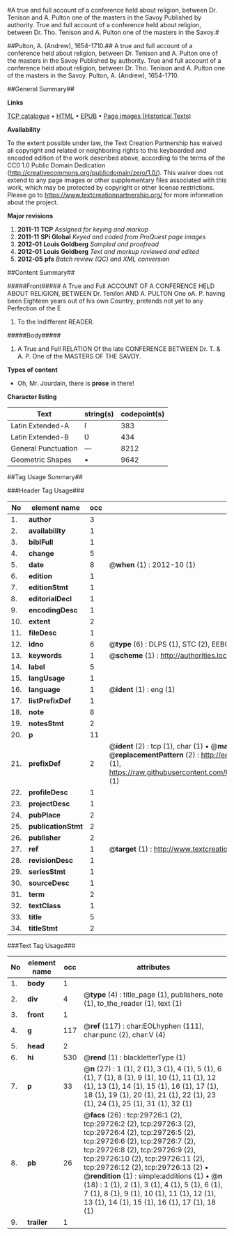 #A true and full account of a conference held about religion, between Dr. Tenison and A. Pulton one of the masters in the Savoy Published by authority. True and full account of a conference held about religion, between Dr. Tho. Tenison and A. Pulton one of the masters in the Savoy.#

##Pulton, A. (Andrew), 1654-1710.##
A true and full account of a conference held about religion, between Dr. Tenison and A. Pulton one of the masters in the Savoy Published by authority.
True and full account of a conference held about religion, between Dr. Tho. Tenison and A. Pulton one of the masters in the Savoy.
Pulton, A. (Andrew), 1654-1710.

##General Summary##

**Links**

[TCP catalogue](http://www.ota.ox.ac.uk/tcp/)  • 
[HTML](http://tei.it.ox.ac.uk/tcp/Texts-HTML/free/A70/A70878.html)  • 
[EPUB](http://tei.it.ox.ac.uk/tcp/Texts-EPUB/free/A70/A70878.epub) • 
[Page images (Historical Texts)](https://historicaltexts.jisc.ac.uk/eebo-99825346e)

**Availability**

To the extent possible under law, the Text Creation Partnership has waived all copyright and related or neighboring rights to this keyboarded and encoded edition of the work described above, according to the terms of the CC0 1.0 Public Domain Dedication (http://creativecommons.org/publicdomain/zero/1.0/). This waiver does not extend to any page images or other supplementary files associated with this work, which may be protected by copyright or other license restrictions. Please go to https://www.textcreationpartnership.org/ for more information about the project.

**Major revisions**

1. __2011-11__ __TCP__ *Assigned for keying and markup*
1. __2011-11__ __SPi Global__ *Keyed and coded from ProQuest page images*
1. __2012-01__ __Louis Goldberg__ *Sampled and proofread*
1. __2012-01__ __Louis Goldberg__ *Text and markup reviewed and edited*
1. __2012-05__ __pfs__ *Batch review (QC) and XML conversion*

##Content Summary##

#####Front#####
A True and Full ACCOUNT OF A CONFERENCE HELD ABOUT RELIGION, BETWEEN Dr. Teniſon AND A. PULTON One oA. P. having been Eighteen years out of his own Country, pretends not yet to any Perfection of the E
1. To the Indifferent READER.

#####Body#####

1. A True and Full RELATION Of the late CONFERENCE BETWEEN Dr. T. & A. P. One of the MASTERS OF THE SAVOY.

**Types of content**

  * Oh, Mr. Jourdain, there is **prose** in there!

**Character listing**


|Text|string(s)|codepoint(s)|
|---|---|---|
|Latin Extended-A|ſ|383|
|Latin Extended-B|Ʋ|434|
|General Punctuation|—|8212|
|Geometric Shapes|▪|9642|

##Tag Usage Summary##

###Header Tag Usage###

|No|element name|occ|attributes|
|---|---|---|---|
|1.|__author__|3||
|2.|__availability__|1||
|3.|__biblFull__|1||
|4.|__change__|5||
|5.|__date__|8| @__when__ (1) : 2012-10 (1)|
|6.|__edition__|1||
|7.|__editionStmt__|1||
|8.|__editorialDecl__|1||
|9.|__encodingDesc__|1||
|10.|__extent__|2||
|11.|__fileDesc__|1||
|12.|__idno__|6| @__type__ (6) : DLPS (1), STC (2), EEBO-CITATION (1), PROQUEST (1), VID (1)|
|13.|__keywords__|1| @__scheme__ (1) : http://authorities.loc.gov/ (1)|
|14.|__label__|5||
|15.|__langUsage__|1||
|16.|__language__|1| @__ident__ (1) : eng (1)|
|17.|__listPrefixDef__|1||
|18.|__note__|8||
|19.|__notesStmt__|2||
|20.|__p__|11||
|21.|__prefixDef__|2| @__ident__ (2) : tcp (1), char (1)  •  @__matchPattern__ (2) : ([0-9\-]+):([0-9IVX]+) (1), (.+) (1)  •  @__replacementPattern__ (2) : http://eebo.chadwyck.com/downloadtiff?vid=$1&page=$2 (1), https://raw.githubusercontent.com/textcreationpartnership/Texts/master/tcpchars.xml#$1 (1)|
|22.|__profileDesc__|1||
|23.|__projectDesc__|1||
|24.|__pubPlace__|2||
|25.|__publicationStmt__|2||
|26.|__publisher__|2||
|27.|__ref__|1| @__target__ (1) : http://www.textcreationpartnership.org/docs/. (1)|
|28.|__revisionDesc__|1||
|29.|__seriesStmt__|1||
|30.|__sourceDesc__|1||
|31.|__term__|2||
|32.|__textClass__|1||
|33.|__title__|5||
|34.|__titleStmt__|2||


###Text Tag Usage###

|No|element name|occ|attributes|
|---|---|---|---|
|1.|__body__|1||
|2.|__div__|4| @__type__ (4) : title_page (1), publishers_note (1), to_the_reader (1), text (1)|
|3.|__front__|1||
|4.|__g__|117| @__ref__ (117) : char:EOLhyphen (111), char:punc (2), char:V (4)|
|5.|__head__|2||
|6.|__hi__|530| @__rend__ (1) : blackletterType (1)|
|7.|__p__|33| @__n__ (27) : 1 (1), 2 (1), 3 (1), 4 (1), 5 (1), 6 (1), 7 (1), 8 (1), 9 (1), 10 (1), 11 (1), 12 (1), 13 (1), 14 (1), 15 (1), 16 (1), 17 (1), 18 (1), 19 (1), 20 (1), 21 (1), 22 (1), 23 (1), 24 (1), 25 (1), 31 (1), 32 (1)|
|8.|__pb__|26| @__facs__ (26) : tcp:29726:1 (2), tcp:29726:2 (2), tcp:29726:3 (2), tcp:29726:4 (2), tcp:29726:5 (2), tcp:29726:6 (2), tcp:29726:7 (2), tcp:29726:8 (2), tcp:29726:9 (2), tcp:29726:10 (2), tcp:29726:11 (2), tcp:29726:12 (2), tcp:29726:13 (2)  •  @__rendition__ (1) : simple:additions (1)  •  @__n__ (18) : 1 (1), 2 (1), 3 (1), 4 (1), 5 (1), 6 (1), 7 (1), 8 (1), 9 (1), 10 (1), 11 (1), 12 (1), 13 (1), 14 (1), 15 (1), 16 (1), 17 (1), 18 (1)|
|9.|__trailer__|1||
